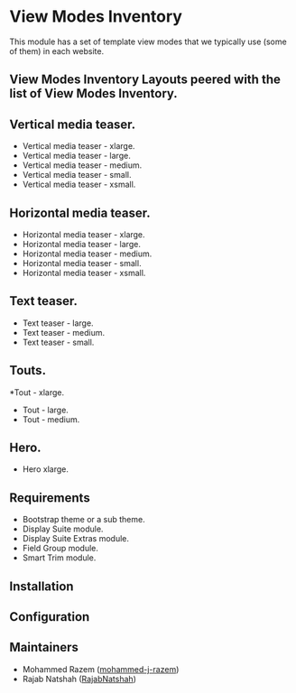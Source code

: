 # View Modes Inventory

 This module has a set of template view modes that we typically use
 (some of them) in each website.

## View Modes Inventory Layouts peered with the list of View Modes Inventory.

## Vertical media teaser.
* Vertical media teaser - xlarge.
* Vertical media teaser - large.
* Vertical media teaser - medium.
* Vertical media teaser - small.
* Vertical media teaser - xsmall.

## Horizontal media teaser.
* Horizontal media teaser - xlarge.
* Horizontal media teaser - large.
* Horizontal media teaser - medium.
* Horizontal media teaser - small.
* Horizontal media teaser - xsmall.
    
## Text teaser.
* Text teaser - large.
* Text teaser - medium.
* Text teaser - small.

## Touts. 
*Tout - xlarge.
* Tout - large.
* Tout - medium.

## Hero. 
* Hero xlarge.




## Requirements
* Bootstrap theme or a sub theme.
* Display Suite module.
* Display Suite Extras module.
* Field Group module.
* Smart Trim module.

## Installation


## Configuration



## Maintainers

- Mohammed Razem ([mohammed-j-razem](https://www.drupal.org/u/mohammed-j-razem))
- Rajab Natshah ([RajabNatshah](https://www.drupal.org/u/rajabnatshah))
